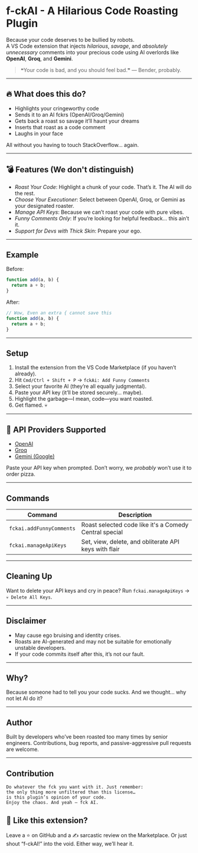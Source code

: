 # f-ckAI - A Hilarious Code Roasting Plugin

Because your code deserves to be bullied by robots.  
A VS Code extension that injects *hilarious*, *savage*, and *absolutely unnecessary* comments into your precious code using AI overlords like **OpenAI**, **Groq**, and **Gemini**.

> ❝Your code is bad, and you should feel bad.❞ — Bender, probably.

---

## 🔥 What does this do?

- Highlights your cringeworthy code
- Sends it to an AI fckrs (OpenAI/Groq/Gemini)
- Gets back a roast so savage it’ll haunt your dreams
- Inserts that roast as a code comment
- Laughs in your face

All without you having to touch StackOverflow... again.

---

## 💣 Features (We don't distinguish)

-  *Roast Your Code*: Highlight a chunk of your code. That’s it. The AI will do the rest.
-  *Choose Your Executioner*: Select between OpenAI, Groq, or Gemini as your designated roaster.
-  *Manage API Keys*: Because we can’t roast your code with pure vibes.
-  *Funny Comments Only*: If you’re looking for helpful feedback… this ain’t it.
-  *Support for Devs with Thick Skin*: Prepare your ego.

---

##  Example

Before:
```js
function add(a, b) {
  return a + b;
}
````

After:

```js
// Wow, Even an extra { cannot save this
function add(a, b) {
  return a + b;
}
```

---

##  Setup

1. Install the extension from the VS Code Marketplace (if you haven’t already).
2. Hit `Cmd/Ctrl + Shift + P` → `fckAi: Add Funny Comments`
3. Select your favorite AI (they’re all equally judgmental).
4. Paste your API key (it’ll be stored securely... maybe).
5. Highlight the garbage—I mean, code—you want roasted.
6. Get flamed. 💀

---

## 🔐 API Providers Supported

* [OpenAI](https://platform.openai.com/)
* [Groq](https://console.groq.com/)
* [Gemini (Google)](https://makersuite.google.com/)

Paste your API key when prompted. Don’t worry, we *probably* won’t use it to order pizza.

---

##  Commands

| Command                  | Description                                            |
| ------------------------ | ------------------------------------------------------ |
| `fckai.addFunnyComments` | Roast selected code like it's a Comedy Central special |
| `fckai.manageApiKeys`    | Set, view, delete, and obliterate API keys with flair  |

---

##  Cleaning Up

Want to delete your API keys and cry in peace? Run `fckai.manageApiKeys` → `💀 Delete All Keys`.

---

##  Disclaimer

* May cause ego bruising and identity crises.
* Roasts are AI-generated and may not be suitable for emotionally unstable developers.
* If your code commits itself after this, it’s not our fault.

---

##  Why?

Because someone had to tell you your code sucks. And we thought... why not let AI do it?

---

##  Author

Built by developers who’ve been roasted too many times by senior engineers.
Contributions, bug reports, and passive-aggressive pull requests are welcome.

---
## Contribution
```
Do whatever the fck you want with it. Just remember:
the only thing more unfiltered than this license…
is this plugin’s opinion of your code.
Enjoy the chaos. And yeah — fck AI.
```

## 🧡 Like this extension?

Leave a ⭐ on GitHub and a ✍️ sarcastic review on the Marketplace.
Or just shout “f-ckAI!” into the void. Either way, we’ll hear it.

